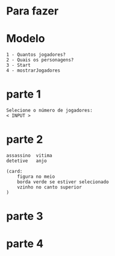 # Para fazer



# Modelo
    1 - Quantos jogadores?
    2 - Quais os personagens?
    3 - Start
    4 - mostrarJogadores

# parte 1
    Selecione o número de jogadores:
    < INPUT >

# parte 2
    assassino  vitima
    detetive   anjo

    (card:
        figura no meio
        borda verde se estiver selecionado
        vzinho no canto superior
    )
# parte 3

# parte 4



